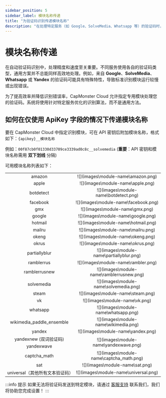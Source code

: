 ```yaml
---
sidebar_position: 5
sidebar_label: 模块名称传递
title: "为验证码识别传递模块名称"
description: "在处理特定服务（如 Google、SolveMedia、Whatsapp 等）的验证码时，传递模块名称可提高识别速度和准确性，并降低错误发生率。"
---
```


# 模块名称传递

在自动验证码识别中，处理精度和速度至关重要。不同服务使用各自的验证码类型，通用方案并不总能同样高效地处理。例如，来自 **Google**、**SolveMedia**、**Whatsapp** 或 **Yandex** 的验证码可能具有特殊特性，导致标准识别模块运行较慢或出现错误。

为了提高效率并降低识别错误率，CapMonster Cloud 允许指定专用模块处理您的验证码。系统将使用针对特定服务优化的识别算法，而不是通用方法。

## 如何在仅使用 ApiKey 字段的情况下传递模块名称

要在 CapMonster Cloud 中指定识别模块，可在 API 密钥后附加模块名称，格式如下：`{apikey}__模块名称`

例如：`00f87cb0f01330d33709ce3339ad0c8c__solvemedia`
(**重要**：API 密钥和模块名称需用 **双下划线** 分隔)

可用模块名称列表如下：

<table>
    <tbody>
        <tr>
            <td align="center">amazon</td>
            <td align="center">![](images\module-name\amazon.png)</td>
        </tr>
        <tr>
            <td align="center">apple</td>
            <td align="center">![](images\module-name\apple.png)</td>
        </tr>
        <tr>
            <td align="center">botdetect</td>
            <td align="center">![](images\module-name\botdetect.png)</td>
        </tr>                
        <tr>
            <td align="center">facebook</td>
            <td align="center">![](images\module-name\facebook.png)</td>
        </tr>
        <tr>
            <td align="center">gmx</td>
            <td align="center">![](images\module-name\gmx.png)</td>
        </tr>
        <tr>
            <td align="center">google</td>
            <td align="center">![](images\module-name\google.png)</td>
        </tr>
        <tr>
            <td align="center">hotmail</td>
            <td align="center">![](images\module-name\hotmail.png)</td>
        </tr>
        <tr>
            <td align="center">mailru</td>
            <td align="center">![](images\module-name\mailru.png)</td>
        </tr>
        <tr>
            <td align="center">okeng</td>
            <td align="center">![](images\module-name\okeng.png)</td>
        </tr>
        <tr>
            <td align="center">okrus</td>
            <td align="center">![](images\module-name\okrus.png)</td>
        </tr>
        <tr>
            <td align="center">partiallyblur</td>
            <td align="center">![](images\module-name\partiallyblur.png)</td>
        </tr>
        <tr>
            <td align="center">ramblerrus</td>
            <td align="center">![](images\module-name\rambler.png)</td>
        </tr>
        <tr>
            <td align="center">ramblerrusnew</td>
            <td align="center">![](images\module-name\ramblerrusnew.png)</td>
        </tr>
        <tr>
            <td align="center">solvemedia</td>
            <td align="center">![](images\module-name\solvemedia.png)</td>
        </tr>
        <tr>
            <td align="center">steam</td>
            <td align="center">![](images\module-name\steam.png)</td>
        </tr>
        <tr>
            <td align="center">vk</td>
            <td align="center">![](images\module-name\vk.png)</td>
        </tr>
        <tr>
            <td align="center">whatsapp</td>
            <td align="center">![](images\module-name\whatsapp.png)</td>
        </tr>
        <tr>
            <td align="center">wikimedia_paddle_ensemble</td>
            <td align="center">![](images\module-name\wikimedia.png)</td>
        </tr>
        <tr>
            <td align="center">yandex</td>
            <td align="center">![](images\module-name\yandex.png)</td>
        </tr>        
        <tr>
            <td align="center">yandexnew (双词验证码)</td>
            <td rowspan="2" align="center">![](images\module-name\yandexwave.png)</td>
        </tr>
        <tr>
            <td align="center">yandexwave</td>
        </tr>        
        <tr>
            <td align="center">captcha_math</td>
            <td align="center">![](images\module-name\captcha_math.png)</td>
        </tr>
        <tr>
            <td align="center">sat</td>
            <td align="center">![](images\module-name\sat.png)</td>
        </tr>
        <tr>
            <td align="center">universal（其他所有文本验证码）</td>
            <td align="center">![](images\module-name\universal.png)</td>
        </tr>
    </tbody>
</table>

:::info 提示
如果无法将验证码发送到特定模块，请通过 [客服支持](https://helpdesk.zennolab.com/conversation/new) 联系我们，我们将协助您完成设置！
:::
